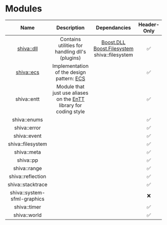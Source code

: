 # Modules

| Name | Description | Dependancies | Header-Only | Plugins | Script | Authors | Contributors |
| :---: | :---: | :---: | :---: | :---: | :---: | :---: | :---: |
| [shiva::dll](shiva-dll.md) | Contains utilities for handling dll's \(plugins\) | [Boost.DLL](https://github.com/boostorg/dll) [Boost.Filesystem](https://github.com/boostorg/filesystem) shiva::filesystem |     ✅ |     ❌ |    ❌ | [Milerius](https://github.com/Milerius) | [     Doom](https://github.com/Doom) |
| [shiva::ecs](shiva-ecs.md) | Implementation of the design pattern: [ECS](https://en.wikipedia.org/wiki/Entity–component–system) |  |     ✅ |     ❌ |    ❌ |  |  |
| shiva::entt | Module that just use aliases on the [EnTT](https://github.com/skypjack/entt) library for coding style |  |     ✅ |     ❌ |    ❌ |  |  |
| shiva::enums |  |  |     ✅ |     ❌ |    ❌ |  |  |
| shiva::error |  |  |     ✅ |     ❌ |    ❌ |  |  |
| shiva::event |  |  |     ✅ |     ❌ |    ❌ |  |  |
| shiva::filesystem |  |  |     ✅ |     ❌ |    ❌ |  |  |
| shiva::meta |  |  |     ✅ |     ❌ |    ❌ |  |  |
| shiva::pp |  |  |     ✅ |     ❌ |    ❌ |  |  |
| shiva::range |  |  |     ✅ |     ❌ |    ❌ |  |  |
| shiva::reflection |  |  |     ✅ |     ❌ |    ❌ |  |  |
| shiva::stacktrace |  |  |     ✅ |     ❌ |    ❌ |  |  |
| shiva::system-sfml-graphics |  |  |     ❌ |     ✅ |    ❌ |  |  |
| shiva::timer |  |  |     ✅ |     ❌ |    ❌ |  |  |
| shiva::world |  |  |     ✅ |     ❌ |    ❌ |  |  |

